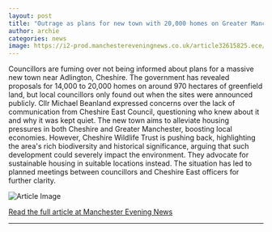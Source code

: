 ```yaml
---
layout: post
title: "Outrage as plans for new town with 20,000 homes on Greater Manchester border kept secret from councillors"
author: archie
categories: news
image: https://i2-prod.manchestereveningnews.co.uk/article32615825.ece/ALTERNATES/s1200/0_0jpeg.jpg
---
```

Councillors are fuming over not being informed about plans for a massive new town near Adlington, Cheshire. The government has revealed proposals for 14,000 to 20,000 homes on around 970 hectares of greenfield land, but local councillors only found out when the sites were announced publicly. Cllr Michael Beanland expressed concerns over the lack of communication from Cheshire East Council, questioning who knew about it and why it was kept quiet. The new town aims to alleviate housing pressures in both Cheshire and Greater Manchester, boosting local economies. However, Cheshire Wildlife Trust is pushing back, highlighting the area's rich biodiversity and historical significance, arguing that such development could severely impact the environment. They advocate for sustainable housing in suitable locations instead. The situation has led to planned meetings between councillors and Cheshire East officers for further clarity.

![Article Image](https://i2-prod.manchestereveningnews.co.uk/article32615825.ece/ALTERNATES/s1200/0_0jpeg.jpg)

[Read the full article at Manchester Evening News](https://www.manchestereveningnews.co.uk/news/greater-manchester-news/outrage-plans-new-town-20000-32615822)

---
